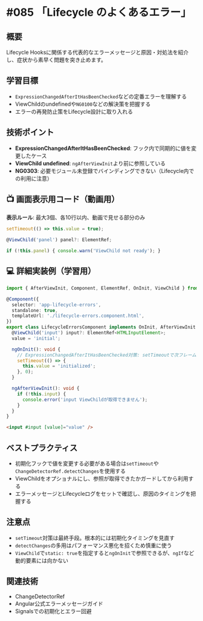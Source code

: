 # #085 「Lifecycle のよくあるエラー」

## 概要
Lifecycle Hooksに関係する代表的なエラーメッセージと原因・対処法を紹介し、症状から素早く問題を突き止めます。

## 学習目標
- `ExpressionChangedAfterItHasBeenChecked`などの定番エラーを理解する
- ViewChildのundefinedや`NG0100`などの解決策を把握する
- エラーの再発防止策をLifecycle設計に取り入れる

## 技術ポイント
- **ExpressionChangedAfterItHasBeenChecked**: フック内で同期的に値を変更したケース
- **ViewChild undefined**: `ngAfterViewInit`より前に参照している
- **NG0303**: 必要モジュール未登録でバインディングできない（Lifecycle内での利用に注意）

## 📺 画面表示用コード（動画用）
**表示ルール**: 最大3個、各10行以内、動画で見せる部分のみ

```typescript
setTimeout(() => this.value = true);
```

```typescript
@ViewChild('panel') panel?: ElementRef;
```

```typescript
if (!this.panel) { console.warn('ViewChild not ready'); }
```

## 💻 詳細実装例（学習用）
```typescript
import { AfterViewInit, Component, ElementRef, OnInit, ViewChild } from '@angular/core';

@Component({
  selector: 'app-lifecycle-errors',
  standalone: true,
  templateUrl: './lifecycle-errors.component.html',
})
export class LifecycleErrorsComponent implements OnInit, AfterViewInit {
  @ViewChild('input') input?: ElementRef<HTMLInputElement>;
  value = 'initial';

  ngOnInit(): void {
    // ExpressionChangedAfterItHasBeenChecked対策: setTimeoutで次フレームへ
    setTimeout(() => {
      this.value = 'initialized';
    }, 0);
  }

  ngAfterViewInit(): void {
    if (!this.input) {
      console.error('input ViewChildが取得できません');
    }
  }
}
```

```html
<input #input [value]="value" />
```

## ベストプラクティス
- 初期化フックで値を変更する必要がある場合は`setTimeout`や`ChangeDetectorRef.detectChanges`を使用する
- ViewChildをオプショナルにし、参照が取得できたかガードしてから利用する
- エラーメッセージとLifecycleログをセットで確認し、原因のタイミングを把握する

## 注意点
- `setTimeout`対策は最終手段。根本的には初期化タイミングを見直す
- `detectChanges`の多用はパフォーマンス悪化を招くため慎重に使う
- `ViewChild`で`static: true`を指定すると`ngOnInit`で参照できるが、`ngIf`など動的要素には向かない

## 関連技術
- ChangeDetectorRef
- Angular公式エラーメッセージガイド
- Signalsでの初期化とエラー回避
